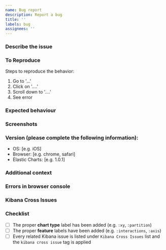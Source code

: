 ```yaml
---
name: Bug report
description: Report a bug
title: ''
labels: bug
assignees: ''
---
```


### Describe the issue
<!-- Add a clear and concise description about the issue -->


### To Reproduce
Steps to reproduce the behavior:
1. Go to '...' 
2. Click on '....'
3. Scroll down to '....'
4. See error

<!-- 
You can use this [codesandbox](https://codesandbox.io/p/sandbox/elastic-charts-playground-gmnjx9?file=%2Fsrc%2FApp.tsx) to create a meaningful reproducible example if it is not possible to reproduce it through storybook or via an online public accessible app
-->

### Expected behaviour
<!-- A clear and concise description of what you expected to happen -->

### Screenshots
<!-- Add screenshots to help explain your problem or delete the section if not applicable -->

### Version (please complete the following information):
 - OS: [e.g. iOS]
 - Browser: [e.g. chrome, safari]
 - Elastic Charts: [e.g. 1.0.1]

### Additional context
<!--  Add any other context about the problem here -->

### Errors in browser console
<!-- Add any console error related to the issues or delete the section if not applicable -->

### Kibana Cross Issues
<!-- Add any [Kibana](https://github.com/elastic/kibana) related issues here or delete the section if not applicable -->

### Checklist
<!-- Delete any items that are not applicable to this issue -->
- [ ] The proper **chart type** label has been added (e.g. `:xy`, `:partition`)
- [ ] The proper **feature** labels have been added (e.g. `:interactions`, `:axis`)
- [ ] Every related Kibana issue is listed under `Kibana Cross Issues` list and the `kibana cross issue` tag is applied
